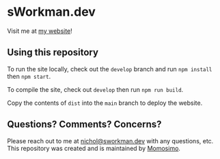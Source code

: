 # sWorkman.dev

Visit me at [my website](https://www.sworkman.dev/)!

## Using this repository

To run the site locally, check out the `develop` branch and run `npm install`
then `npm start`.

To compile the site, check out `develop` then run `npm run build`.

Copy the contents of `dist` into the `main` branch to deploy the website.

## Questions? Comments? Concerns?

Please reach out to me at nichol@sworkman.dev with any questions, etc. This repository was created and is maintained by [Momosimo](https://github.com/Momosimo).
